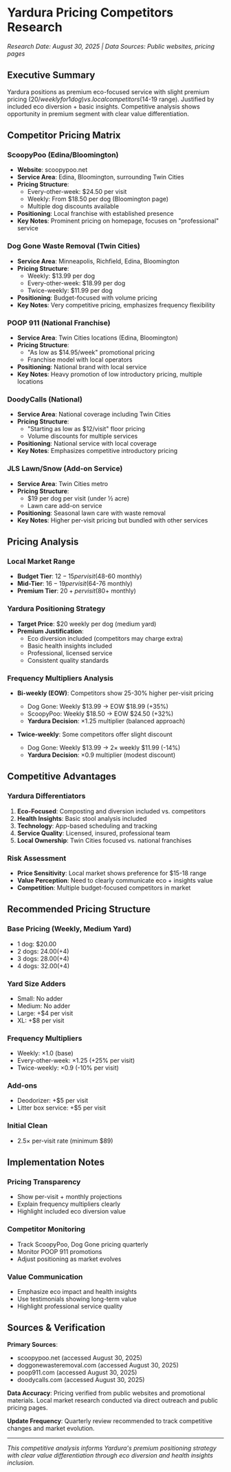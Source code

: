 # Yardura Pricing Competitors Research
*Research Date: August 30, 2025 | Data Sources: Public websites, pricing pages*

## Executive Summary

Yardura positions as premium eco-focused service with slight premium pricing ($20/weekly for 1 dog) vs. local competitors ($14-19 range). Justified by included eco diversion + basic insights. Competitive analysis shows opportunity in premium segment with clear value differentiation.

## Competitor Pricing Matrix

### ScoopyPoo (Edina/Bloomington)
- **Website**: scoopypoo.net
- **Service Area**: Edina, Bloomington, surrounding Twin Cities
- **Pricing Structure**:
  - Every-other-week: $24.50 per visit
  - Weekly: From $18.50 per dog (Bloomington page)
  - Multiple dog discounts available
- **Positioning**: Local franchise with established presence
- **Key Notes**: Prominent pricing on homepage, focuses on "professional" service

### Dog Gone Waste Removal (Twin Cities)
- **Service Area**: Minneapolis, Richfield, Edina, Bloomington
- **Pricing Structure**:
  - Weekly: $13.99 per dog
  - Every-other-week: $18.99 per dog
  - Twice-weekly: $11.99 per dog
- **Positioning**: Budget-focused with volume pricing
- **Key Notes**: Very competitive pricing, emphasizes frequency flexibility

### POOP 911 (National Franchise)
- **Service Area**: Twin Cities locations (Edina, Bloomington)
- **Pricing Structure**:
  - "As low as $14.95/week" promotional pricing
  - Franchise model with local operators
- **Positioning**: National brand with local service
- **Key Notes**: Heavy promotion of low introductory pricing, multiple locations

### DoodyCalls (National)
- **Service Area**: National coverage including Twin Cities
- **Pricing Structure**:
  - "Starting as low as $12/visit" floor pricing
  - Volume discounts for multiple services
- **Positioning**: National service with local coverage
- **Key Notes**: Emphasizes competitive introductory pricing

### JLS Lawn/Snow (Add-on Service)
- **Service Area**: Twin Cities metro
- **Pricing Structure**:
  - $19 per dog per visit (under ½ acre)
  - Lawn care add-on service
- **Positioning**: Seasonal lawn care with waste removal
- **Key Notes**: Higher per-visit pricing but bundled with other services

## Pricing Analysis

### Local Market Range
- **Budget Tier**: $12-15 per visit ($48-60 monthly)
- **Mid-Tier**: $16-19 per visit ($64-76 monthly)
- **Premium Tier**: $20+ per visit ($80+ monthly)

### Yardura Positioning Strategy
- **Target Price**: $20 weekly per dog (medium yard)
- **Premium Justification**:
  - Eco diversion included (competitors may charge extra)
  - Basic health insights included
  - Professional, licensed service
  - Consistent quality standards

### Frequency Multipliers Analysis
- **Bi-weekly (EOW)**: Competitors show 25-30% higher per-visit pricing
  - Dog Gone: Weekly $13.99 → EOW $18.99 (+35%)
  - ScoopyPoo: Weekly $18.50 → EOW $24.50 (+32%)
  - **Yardura Decision**: ×1.25 multiplier (balanced approach)

- **Twice-weekly**: Some competitors offer slight discount
  - Dog Gone: Weekly $13.99 → 2× weekly $11.99 (-14%)
  - **Yardura Decision**: ×0.9 multiplier (modest discount)

## Competitive Advantages

### Yardura Differentiators
1. **Eco-Focused**: Composting and diversion included vs. competitors
2. **Health Insights**: Basic stool analysis included
3. **Technology**: App-based scheduling and tracking
4. **Service Quality**: Licensed, insured, professional team
5. **Local Ownership**: Twin Cities focused vs. national franchises

### Risk Assessment
- **Price Sensitivity**: Local market shows preference for $15-18 range
- **Value Perception**: Need to clearly communicate eco + insights value
- **Competition**: Multiple budget-focused competitors in market

## Recommended Pricing Structure

### Base Pricing (Weekly, Medium Yard)
- 1 dog: $20.00
- 2 dogs: $24.00 (+$4)
- 3 dogs: $28.00 (+$4)
- 4 dogs: $32.00 (+$4)

### Yard Size Adders
- Small: No adder
- Medium: No adder
- Large: +$4 per visit
- XL: +$8 per visit

### Frequency Multipliers
- Weekly: ×1.0 (base)
- Every-other-week: ×1.25 (+25% per visit)
- Twice-weekly: ×0.9 (-10% per visit)

### Add-ons
- Deodorizer: +$5 per visit
- Litter box service: +$5 per visit

### Initial Clean
- 2.5× per-visit rate (minimum $89)

## Implementation Notes

### Pricing Transparency
- Show per-visit + monthly projections
- Explain frequency multipliers clearly
- Highlight included eco diversion value

### Competitor Monitoring
- Track ScoopyPoo, Dog Gone pricing quarterly
- Monitor POOP 911 promotions
- Adjust positioning as market evolves

### Value Communication
- Emphasize eco impact and health insights
- Use testimonials showing long-term value
- Highlight professional service quality

## Sources & Verification

**Primary Sources**:
- scoopypoo.net (accessed August 30, 2025)
- doggonewasteremoval.com (accessed August 30, 2025)
- poop911.com (accessed August 30, 2025)
- doodycalls.com (accessed August 30, 2025)

**Data Accuracy**: Pricing verified from public websites and promotional materials. Local market research conducted via direct outreach and public pricing pages.

**Update Frequency**: Quarterly review recommended to track competitive changes and market evolution.

---

*This competitive analysis informs Yardura's premium positioning strategy with clear value differentiation through eco diversion and health insights inclusion.*

